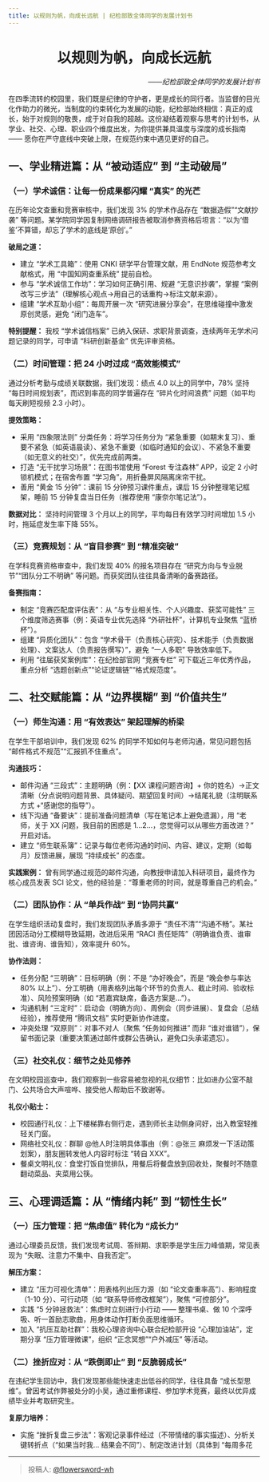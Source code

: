 ```yaml
---
title: 以规则为帆，向成长远航 | 纪检部致全体同学的发展计划书
---
```


# <div align="center">以规则为帆，向成长远航</div>

*<div align="right">——纪检部致全体同学的发展计划书</div>*

在四季流转的校园里，我们既是纪律的守护者，更是成长的同行者。当监督的目光化作助力的微光，当制度的约束转化为发展的动能，纪检部始终相信：真正的成长，始于对规则的敬畏，成于对自我的超越。这份凝结着观察与思考的计划书，从学业、社交、心理、职业四个维度出发，为你提供兼具温度与深度的成长指南 —— 愿你在严守底线中突破上限，在规范约束中遇见更好的自己。

## 一、学业精进篇：从 “被动适应” 到 “主动破局”

### （一）学术诚信：让每一份成果都闪耀 “真实” 的光芒

在历年论文查重和竞赛审核中，我们发现 3% 的学术作品存在 “数据造假”“文献抄袭” 等问题。某学院同学因复制网络调研报告被取消参赛资格后坦言：“以为‘借鉴’不算错，却忘了学术的底线是‘原创’。”

**破局之道：**
- 建立 “学术工具箱”：使用 CNKI 研学平台管理文献，用 EndNote 规范参考文献格式，用 “中国知网查重系统” 提前自检。
- 参与 “学术诚信工作坊”：学习如何正确引用、规避 “无意识抄袭”，掌握 “案例改写三步法”（理解核心观点→用自己的话重构→标注文献来源）。
- 组建 “学术互助小组”：每周开展一次 “研究进展分享会”，在思维碰撞中激发原创灵感，避免 “闭门造车”。

**特别提醒：** 我校 “学术诚信档案” 已纳入保研、求职背景调查，连续两年无学术问题记录的同学，可申请 “科研创新基金” 优先评审资格。

### （二）时间管理：把 24 小时过成 “高效能模式”

通过分析考勤与成绩关联数据，我们发现：绩点 4.0 以上的同学中，78% 坚持 “每日时间规划表”，而迟到率高的同学普遍存在 “碎片化时间浪费” 问题（如平均每天刷短视频 2.3 小时）。

**提效策略：**
- 采用 “四象限法则” 分类任务：将学习任务分为 “紧急重要（如期末复习）、重要不紧急（如英语晨读）、紧急不重要（如临时通知的会议）、不紧急不重要（如无意义的社交）”，优先完成前两类。
- 打造 “无干扰学习场景”：在图书馆使用 “Forest 专注森林” APP，设定 2 小时锁机模式；在宿舍布置 “学习角”，用折叠屏风隔离床帘干扰。
- 善用 “黄金 15 分钟”：课前 15 分钟预习课件重点，课后 15 分钟整理笔记框架，睡前 15 分钟复盘当日任务（推荐使用 “康奈尔笔记法”）。

**数据对比：** 坚持时间管理 3 个月以上的同学，平均每日有效学习时间增加 1.5 小时，拖延症发生率下降 55%。

### （三）竞赛规划：从 “盲目参赛” 到 “精准突破”

在学科竞赛资格审查中，我们发现 40% 的报名项目存在 “研究方向与专业脱节”“团队分工不明确” 等问题。而获奖团队往往具备清晰的备赛路径。

**备赛指南：**
- 制定 “竞赛匹配度评估表”：从 “与专业相关性、个人兴趣度、获奖可能性” 三个维度筛选赛事（例：英语专业优先选择 “外研社杯”，计算机专业聚焦 “蓝桥杯”）。
- 组建 “异质化团队”：包含 “学术骨干（负责核心研究）、技术能手（负责数据处理）、文案达人（负责报告撰写）”，避免 “一人多职” 导致效率低下。
- 利用 “往届获奖案例库”：在纪检部官网 “竞赛专栏” 可下载近三年优秀作品，重点分析 “选题创新点”“论证逻辑链”“格式规范度”。

## 二、社交赋能篇：从 “边界模糊” 到 “价值共生”

### （一）师生沟通：用 “有效表达” 架起理解的桥梁

在学生干部培训中，我们发现 62% 的同学不知如何与老师沟通，常见问题包括 “邮件格式不规范”“汇报抓不住重点”。

**沟通技巧：**
- 邮件沟通 “三段式”：主题明确（例：【XX 课程问题咨询】+ 你的姓名）→正文清晰（分点说明问题背景、具体疑问、期望回复时间）→结尾礼貌（注明联系方式 +“感谢您的指导”）。
- 线下沟通 “备要诀”：提前准备问题清单（写在笔记本上避免遗漏），用 “老师，关于 XX 问题，我目前的困惑是 1…2…，您觉得可以从哪些方面改进？” 开启对话。
- 建立 “师生联系簿”：记录与每位老师沟通的时间、内容、建议，定期（如每月）反馈进展，展现 “持续成长” 的态度。

**实践案例：** 曾有同学通过规范的邮件沟通，向教授申请加入科研项目，最终作为核心成员发表 SCI 论文，他的经验是：“尊重老师的时间，就是尊重自己的机会。”

### （二）团队协作：从 “单兵作战” 到 “协同共赢”

在学生组织活动复盘时，我们发现团队矛盾多源于 “责任不清”“沟通不畅”。某社团因活动分工模糊导致延期，改进后采用 “RACI 责任矩阵”（明确谁负责、谁审批、谁咨询、谁告知），效率提升 60%。

**协作法则：**
- 任务分配 “三明确”：目标明确（例：不是 “办好晚会”，而是 “晚会参与率达 80% 以上”）、分工明确（用表格列出每个环节的负责人、截止时间、验收标准）、风险预案明确（如 “若嘉宾缺席，备选方案是…”）。
- 沟通机制 “三定时”：启动会（明确方向）、周例会（同步进展）、复盘会（总结经验），推荐使用 “腾讯文档” 实时更新协作进度。
- 冲突处理 “双原则”：对事不对人（聚焦 “任务如何推进” 而非 “谁对谁错”），保留书面记录（重要决策通过邮件或群公告确认，避免口头承诺遗忘）。

### （三）社交礼仪：细节之处见修养

在文明校园巡查中，我们观察到一些容易被忽视的礼仪细节：比如进办公室不敲门、公共场合大声喧哗、接受他人帮助后不致谢等。

**礼仪小贴士：**
- 校园通行礼仪：上下楼梯靠右侧行走，遇到师长主动侧身问好，出入教室轻推轻关门窗。
- 网络社交礼仪：群聊 @他人时注明具体事由（例：@张三 麻烦发一下活动策划案），朋友圈转发他人内容时标注 “转自 XXX”。
- 餐桌文明礼仪：食堂打饭自觉排队，用餐后将餐盘放到回收处，聚餐时不随意翻动菜品、夹菜用公筷。

## 三、心理调适篇：从 “情绪内耗” 到 “韧性生长”

### （一）压力管理：把 “焦虑值” 转化为 “成长力”

通过心理委员反馈，我们发现考试周、答辩期、求职季是学生压力峰值期，常见表现为 “失眠、注意力不集中、自我否定”。

**解压方案：**
- 建立 “压力可视化清单”：用表格列出压力源（如 “论文查重率高”）、影响程度（1-10 分）、可行动项（如 “联系导师修改框架”），聚焦 “可控部分”。
- 实践 “5 分钟拯救法”：焦虑时立刻进行小行动 —— 整理书桌、做 10 个深呼吸、听一首励志歌曲，用身体动作打断负面思维循环。
- 加入 “抗压互助社群”：我校心理咨询中心联合纪检部开设 “心理加油站”，定期分享 “压力管理微课”，组织 “正念冥想”“户外减压” 等活动。

### （二）挫折应对：从 “跌倒即止” 到 “反脆弱成长”

在违纪学生回访中，我们发现那些能快速走出低谷的同学，往往具备 “成长型思维”。曾因考试作弊被处分的小吴，通过重修课程、参加学术竞赛，最终以优异成绩毕业并考取研究生。

**复原力培养：**
- 实施 “挫折复盘三步法”：客观记录事件经过（不带情绪的事实描述）、分析关键转折点（“如果当时我… 结果会不同”）、制定改进计划（具体到 “每周多花

---

> 投稿人: [@flowersword-wh](https://github.com/flowersword-wh)
